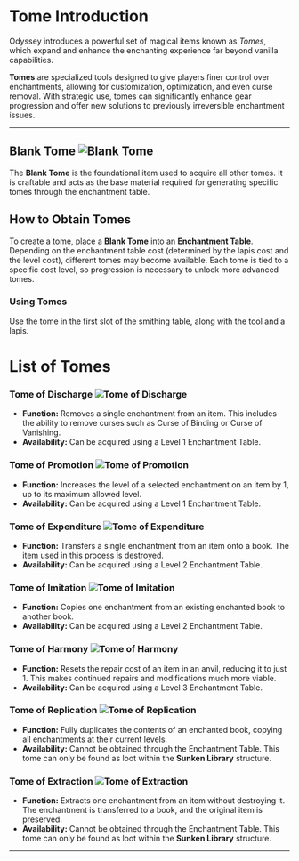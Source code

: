 # Tome Introduction

Odyssey introduces a powerful set of magical items known as *Tomes*, which expand and enhance the enchanting experience far beyond vanilla capabilities.

**Tomes** are specialized tools designed to give players finer control over enchantments, allowing for customization, optimization, and even curse removal. With strategic use, tomes can significantly enhance gear progression and offer new solutions to previously irreversible enchantment issues.

--- 

## Blank Tome <img src="../images/blank_tome.png" class="pixel-art large inline" alt="Blank Tome">

The **Blank Tome** is the foundational item used to acquire all other tomes. It is craftable and acts as the base material required for generating specific tomes through the enchantment table.

## How to Obtain Tomes

To create a tome, place a **Blank Tome** into an **Enchantment Table**. Depending on the enchantment table cost (determined by the lapis cost and the level cost), different tomes may become available. Each tome is tied to a specific cost level, so progression is necessary to unlock more advanced tomes.

### Using Tomes

Use the tome in the first slot of the smithing table, along with the tool and a lapis.

# List of Tomes

### Tome of Discharge <img src="../images/tome_of_discharge.png" class="pixel-art large inline" alt="Tome of Discharge">

* **Function:** Removes a single enchantment from an item. This includes the ability to remove curses such as Curse of Binding or Curse of Vanishing.
* **Availability:** Can be acquired using a Level 1 Enchantment Table.

### Tome of Promotion <img src="../images/tome_of_promotion.png" class="pixel-art large inline" alt="Tome of Promotion">

* **Function:** Increases the level of a selected enchantment on an item by 1, up to its maximum allowed level.
* **Availability:** Can be acquired using a Level 1 Enchantment Table.

### Tome of Expenditure <img src="../images/tome_of_expenditure.png" class="pixel-art large inline" alt="Tome of Expenditure">

* **Function:** Transfers a single enchantment from an item onto a book. The item used in this process is destroyed.
* **Availability:** Can be acquired using a Level 2 Enchantment Table.

### Tome of Imitation <img src="../images/tome_of_imitation.png" class="pixel-art large inline" alt="Tome of Imitation">

* **Function:** Copies one enchantment from an existing enchanted book to another book.
* **Availability:** Can be acquired using a Level 2 Enchantment Table.

### Tome of Harmony <img src="../images/tome_of_harmony.png" class="pixel-art large inline" alt="Tome of Harmony">

* **Function:** Resets the repair cost of an item in an anvil, reducing it to just 1. This makes continued repairs and modifications much more viable.
* **Availability:** Can be acquired using a Level 3 Enchantment Table.

### Tome of Replication <img src="../images/tome_of_replication.png" class="pixel-art large inline" alt="Tome of Replication">

* **Function:** Fully duplicates the contents of an enchanted book, copying all enchantments at their current levels.
* **Availability:** Cannot be obtained through the Enchantment Table. This tome can only be found as loot within the **Sunken Library** structure.

### Tome of Extraction <img src="../images/tome_of_extraction.png" class="pixel-art large inline" alt="Tome of Extraction">

* **Function:** Extracts one enchantment from an item without destroying it. The enchantment is transferred to a book, and the original item is preserved.
* **Availability:** Cannot be obtained through the Enchantment Table. This tome can only be found as loot within the **Sunken Library** structure.

---

